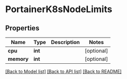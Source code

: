 # PortainerK8sNodeLimits

## Properties
Name | Type | Description | Notes
------------ | ------------- | ------------- | -------------
**cpu** | **int** |  | [optional] 
**memory** | **int** |  | [optional] 

[[Back to Model list]](../README.md#documentation-for-models) [[Back to API list]](../README.md#documentation-for-api-endpoints) [[Back to README]](../README.md)


